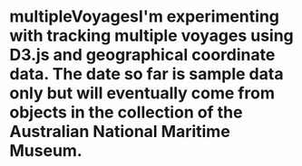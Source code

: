 # multipleVoyagesI'm experimenting with tracking multiple voyages using D3.js and geographical coordinate data. The date so far is sample data only but will eventually come from objects in the collection of the Australian National Maritime Museum.
